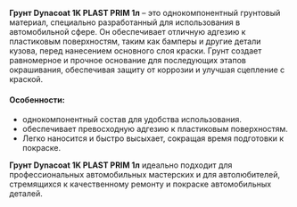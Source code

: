 **Грунт Dynacoat 1K PLAST PRIM 1л** – это однокомпонентный грунтовый материал, специально разработанный для использования в автомобильной сфере. Он обеспечивает отличную адгезию к пластиковым поверхностям, таким как бамперы и другие детали кузова, перед нанесением основного слоя краски. Грунт создает равномерное и прочное основание для последующих этапов окрашивания, обеспечивая защиту от коррозии и улучшая сцепление с краской.

#### Особенности:

- однокомпонентный состав для удобства использования.
- обеспечивает превосходную адгезию к пластиковым поверхностям.
- Легко наносится и быстро высыхает, сокращая время подготовки к покраске.

**Грунт Dynacoat 1K PLAST PRIM 1л** идеально подходит для профессиональных автомобильных мастерских и для автолюбителей, стремящихся к качественному ремонту и покраске автомобильных деталей.
